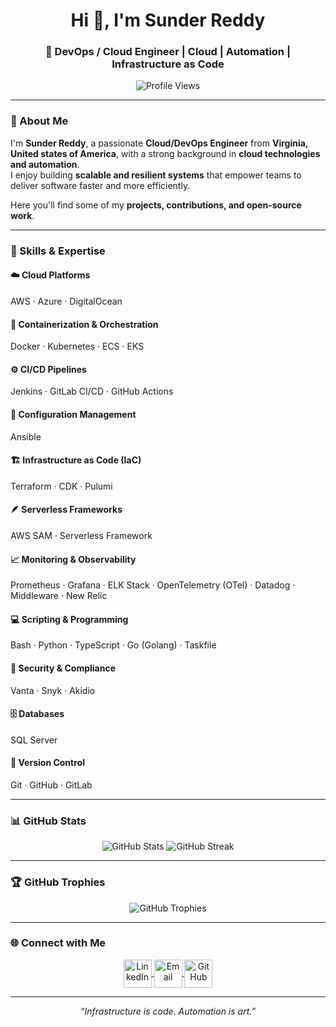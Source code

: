 <!-- Header Section -->
<h1 align="center">Hi 👋, I'm Sunder Reddy</h1>
<h3 align="center">🚀 DevOps / Cloud Engineer | Cloud | Automation | Infrastructure as Code</h3>

<p align="center">
  <img src="https://komarev.com/ghpvc/?username=sunderreddy93&label=Profile%20views&color=0e75b6&style=flat" alt="Profile Views" />
</p>

---

### 💫 About Me

I'm **Sunder Reddy**, a passionate **Cloud/DevOps Engineer** from **Virginia, United states of America**, with a strong background in **cloud technologies and automation**.  
I enjoy building **scalable and resilient systems** that empower teams to deliver software faster and more efficiently.  

Here you'll find some of my **projects, contributions, and open-source work**.  

---

### 🧰 Skills & Expertise

#### ☁️ **Cloud Platforms**
AWS · Azure · DigitalOcean

#### 🧩 **Containerization & Orchestration**
Docker · Kubernetes · ECS · EKS

#### ⚙️ **CI/CD Pipelines**
Jenkins · GitLab CI/CD · GitHub Actions

#### 🧱 **Configuration Management**
Ansible

#### 🏗️ **Infrastructure as Code (IaC)**
Terraform · CDK · Pulumi

#### 🪶 **Serverless Frameworks**
AWS SAM · Serverless Framework

#### 📈 **Monitoring & Observability**
Prometheus · Grafana · ELK Stack · OpenTelemetry (OTel) · Datadog · Middleware · New Relic

#### 💻 **Scripting & Programming**
Bash · Python · TypeScript · Go (Golang) · Taskfile

#### 🔐 **Security & Compliance**
Vanta · Snyk · Akidio

#### 🗄️ **Databases**
SQL Server

#### 🧭 **Version Control**
Git · GitHub · GitLab

---

### 📊 GitHub Stats

<p align="center">
  <img src="https://github-readme-stats.vercel.app/api?username=sunderreddy93&show_icons=true&theme=tokyonight" alt="GitHub Stats" />
  <img src="https://github-readme-streak-stats.herokuapp.com/?user=sunderreddy93&theme=tokyonight" alt="GitHub Streak" />
</p>

---

### 🏆 GitHub Trophies

<p align="center">
  <img src="https://github-profile-trophy.vercel.app/?username=sunderreddy93&theme=algolia&margin-w=15&margin-h=15" alt="GitHub Trophies" />
</p>

---

### 🌐 Connect with Me

<p align="center">
  <a href="https://www.linkedin.com/in/sunderreddy93/" target="_blank">
    <img align="center" src="https://skillicons.dev/icons?i=linkedin" alt="LinkedIn" height="45" width="45" />
  </a>
  <a href="mailto:sunderreddy93@gmail.com" target="_blank">
    <img align="center" src="https://skillicons.dev/icons?i=gmail" alt="Email" height="45" width="45" />
  </a>
  <a href="https://github.com/sunderreddy93" target="_blank">
    <img align="center" src="https://skillicons.dev/icons?i=github" alt="GitHub" height="45" width="45" />
  </a>
</p>

---

<p align="center">
  <i>“Infrastructure is code. Automation is art.”</i>  
</p>

